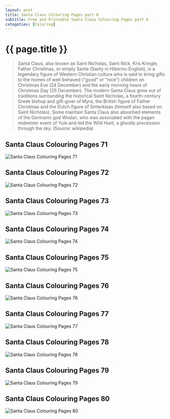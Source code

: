 ```yaml
---
layout: post
title: Santa Claus Colouring Pages part 8
subtitle: Free and Printable Santa Claus Colouring Pages part 8
categoties: [Coloring]
---
```

{{ page.title }}
================
> Santa Claus, also known as Saint Nicholas, Saint Nick, Kris Kringle, Father Christmas, or simply Santa (Santy in Hiberno-English), is a legendary figure of Western Christian culture who is said to bring gifts to the homes of well-behaved ("good" or "nice") children on Christmas Eve (24 December) and the early morning hours of Christmas Day (25 December). The modern Santa Claus grew out of traditions surrounding the historical Saint Nicholas, a fourth-century Greek bishop and gift-giver of Myra, the British figure of Father Christmas and the Dutch figure of Sinterklaas (himself also based on Saint Nicholas). Some maintain Santa Claus also absorbed elements of the Germanic god Wodan, who was associated with the pagan midwinter event of Yule and led the Wild Hunt, a ghostly procession through the sky. (Source: wikipedia)

## Santa Claus Colouring Pages 71
![Santa Claus Colouring Pages 71](https://hoanghabelle.github.io/images/Santa-Claus-Colouring-Pages%20(71).jpg "Santa Claus Colouring Pages 71")

## Santa Claus Colouring Pages 72
![Santa Claus Colouring Pages 72](https://hoanghabelle.github.io/images/Santa-Claus-Colouring-Pages%20(72).jpg "Santa Claus Colouring Pages 72")

## Santa Claus Colouring Pages 73
![Santa Claus Colouring Pages 73](https://hoanghabelle.github.io/images/Santa-Claus-Colouring-Pages%20(73).jpg "Santa Claus Colouring Pages 73")

## Santa Claus Colouring Pages 74
![Santa Claus Colouring Pages 74](https://hoanghabelle.github.io/images/Santa-Claus-Colouring-Pages%20(74).jpg "Santa Claus Colouring Pages 74")

<script async src="//pagead2.googlesyndication.com/pagead/js/adsbygoogle.js"></script><ins class="adsbygoogle" style="display:block" data-ad-format="fluid" data-ad-layout-key="-8i+1w-dq+e9+ft" data-ad-client="ca-pub-6753140515841889" data-ad-slot="6190446671"></ins> <script> (adsbygoogle = window.adsbygoogle || []).push({}); </script>

## Santa Claus Colouring Pages 75
![Santa Claus Colouring Pages 75](https://hoanghabelle.github.io/images/Santa-Claus-Colouring-Pages%20(75).jpg "Santa Claus Colouring Pages 75")

## Santa Claus Colouring Pages 76
![Santa Claus Colouring Pages 76](https://hoanghabelle.github.io/images/Santa-Claus-Colouring-Pages%20(76).jpg "Santa Claus Colouring Pages 76")

## Santa Claus Colouring Pages 77
![Santa Claus Colouring Pages 77](https://hoanghabelle.github.io/images/Santa-Claus-Colouring-Pages%20(77).jpg "Santa Claus Colouring Pages 77")

## Santa Claus Colouring Pages 78
![Santa Claus Colouring Pages 78](https://hoanghabelle.github.io/images/Santa-Claus-Colouring-Pages%20(78).jpg "Santa Claus Colouring Pages 78")

<script async src="//pagead2.googlesyndication.com/pagead/js/adsbygoogle.js"></script><ins class="adsbygoogle" style="display:block" data-ad-format="fluid" data-ad-layout-key="-8i+1w-dq+e9+ft" data-ad-client="ca-pub-6753140515841889" data-ad-slot="6190446671"></ins> <script> (adsbygoogle = window.adsbygoogle || []).push({}); </script>

## Santa Claus Colouring Pages 79
![Santa Claus Colouring Pages 79](https://hoanghabelle.github.io/images/Santa-Claus-Colouring-Pages%20(79).jpg "Santa Claus Colouring Pages 79")

## Santa Claus Colouring Pages 80
![Santa Claus Colouring Pages 80](https://hoanghabelle.github.io/images/Santa-Claus-Colouring-Pages%20(80).jpg "Santa Claus Colouring Pages 80")


